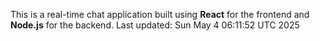 This is a real-time chat application built using **React** for the frontend and **Node.js** for the backend.
Last updated: Sun May  4 06:11:52 UTC 2025
